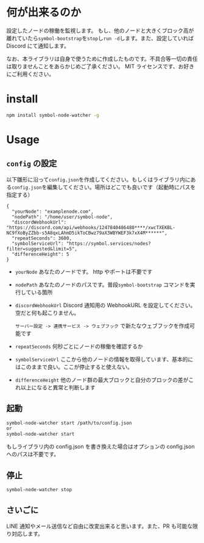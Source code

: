 # 何が出来るのか

設定したノードの稼働を監視します。
もし、他のノードと大きくブロック高が離れていたら`symbol-bootstrap`を`stop`し`run -d`します。また、設定していれば Discord にて通知します。

なお、本ライブラリは自身で使うために作成したものです。不具合等一切の責任は取りませんことをあらかじめご了承ください。
MIT ライセンスです、お好きにご利用ください。

# install

```sh
npm install symbol-node-watcher -g
```

# Usage

## `config` の設定

以下雛形に沿って`config.json`を作成してください。もしくはライブラリ内にある`config.json`を編集してください。場所はどこでも良いです（起動時にパスを指定する）

```
{
  "yourNode": "examplenode.com",
  "nodePath": "/home/user/symbol-node",
  "discordWebhookUrl": "https://discord.com/api/webhooks/1247840486480****/xwcTXEKBL-NC9fXoByZZbb-s5A8qxLAhmD5ikToCBwz79aX3WBYWEF3k7xX4M******",
  "repeatSeconds": 3600,
  "symbolServiceUrl": "https://symbol.services/nodes?filter=suggested&limit=5",
  "differenceHeight": 5
}
```

- `yourNode` あなたのノードです。 http やポートは不要です
- `nodePath` あなたのノードのパスです。普段`symbol-bootstrap` コマンドを実行している箇所
- `discordWebhookUrl` Discord 通知用の WebhookURL を設定してください。空だと何も起こりません。

  `サーバー設定 -> 連携サービス -> ウェブフック` で新たなウェブフックを作成可能です

- `repeatSeconds` 何秒ごとにノードの稼働を確認するか
- `symbolServiceUrl` ここから他のノードの情報を取得しています、基本的にはこのままで良い。ここが停止すると使えない。
- `differenceHeight` 他のノード群の最大ブロックと自分のブロックの差がこれ以上になると異常と判断します

## 起動

```sh
symbol-node-watcher start /path/to/config.json
or
symbol-node-watcher start
```

もしライブラリ内の config.json を書き換えた場合はオプションの config.json へのパスは不要です。

## 停止

```sh
symbol-node-watcher stop
```

## さいごに

LINE 通知やメール送信など自由に改変出来ると思います。また、PR も可能な限り対応します。
